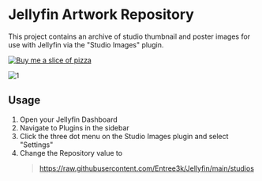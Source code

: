 # Jellyfin Artwork Repository

This project contains an archive of studio thumbnail and poster images for use with Jellyfin via the "Studio Images" plugin.

[![Buy me a slice of pizza](https://i.imgur.com/eFZcvUq.png)](https://www.buymeacoffee.com/Entree)

![1](https://user-images.githubusercontent.com/28127566/192118677-81025665-a347-43a8-842d-0dbb53b86542.png)

## Usage

1. Open your Jellyfin Dashboard
2. Navigate to Plugins in the sidebar
3. Click the three dot menu on the Studio Images plugin and select "Settings"
4. Change the Repository value to
    >https://raw.githubusercontent.com/Entree3k/Jellyfin/main/studios
